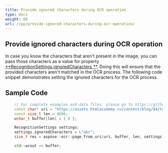 ```yaml
---
title: Provide ignored characters during OCR operation
type: docs
weight: 60
url: /cpp/provide-ignored-characters-during-ocr-operation/
---
```


## **Provide ignored characters during OCR operation**
In case you know the characters that aren't present in the image, you can pass those characters as a value for property 
[**RecognitionSettings.ignoredCharacters **](https://apireference.aspose.com/ocr/cpp/struct/recognition_settings#a7208bc782b0310a20c2671749c61fbc9). 
Doing this will ensure that the provided characters aren't matched in the OCR process. The following code snippet demonstrates setting the ignored characters for the OCR process.

## Sample Code

```cpp
	// For complete examples and data files, please go to https://github.com/aspose-ocr/Aspose.OCR-for-C
	const char* uri = "https://assets.htmlacademy.ru/content/blog/94/text-bottom-1@1x.png";
    const size_t len = 4096;
    wchar_t buffer[len] = { 0 };

    RecognitionSettings settings;
    settings.ignoredCharacters = L"abc";
    size_t res = aspose::ocr::page_from_uri(uri, buffer, len, settings);

    std::wcout << buffer;
```

